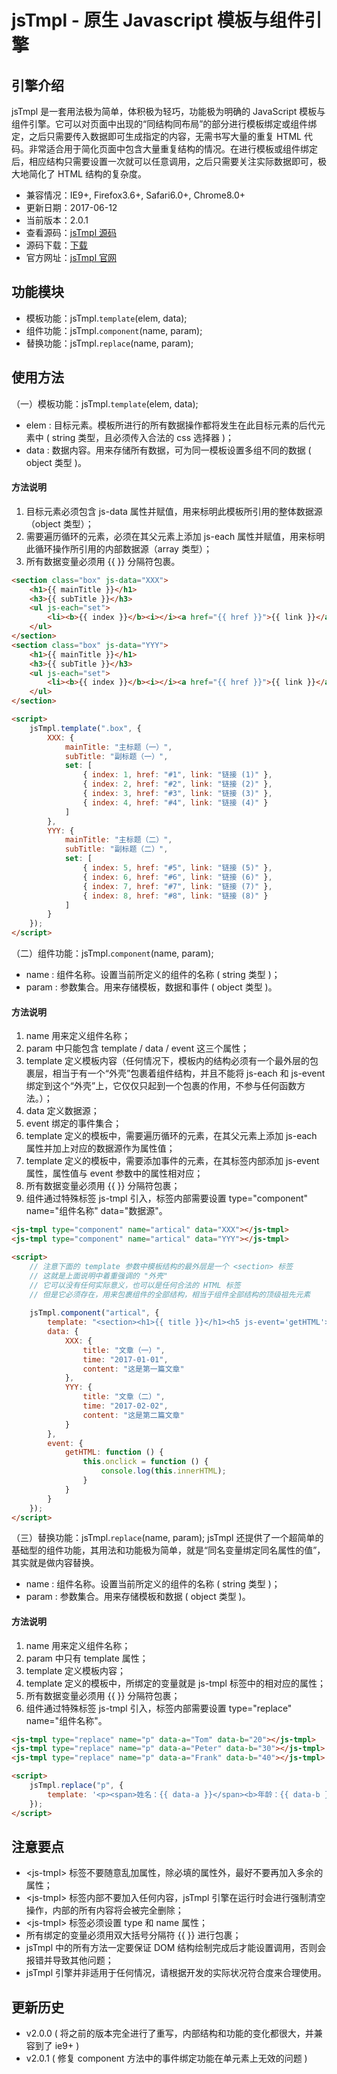 jsTmpl - 原生 Javascript 模板与组件引擎
==
引擎介绍
--
jsTmpl 是一套用法极为简单，体积极为轻巧，功能极为明确的 JavaScript 模板与组件引擎。它可以对页面中出现的“同结构同布局”的部分进行模板绑定或组件绑定，之后只需要传入数据即可生成指定的内容，无需书写大量的重复 HTML 代码。非常适合用于简化页面中包含大量重复结构的情况。在进行模板或组件绑定后，相应结构只需要设置一次就可以任意调用，之后只需要关注实际数据即可，极大地简化了 HTML 结构的复杂度。
* 兼容情况：IE9+, Firefox3.6+, Safari6.0+, Chrome8.0+
* 更新日期：2017-06-12
* 当前版本：2.0.1
* 查看源码：[jsTmpl 源码](http://jstmpl.applinzi.com/download/jstmpl-2.0.1.js) 
* 源码下载：[下载](http://jstmpl.applinzi.com/download/jstmpl-2.0.1.zip) 
* 官方网址：[jsTmpl 官网](http://jstmpl.applinzi.com/) <br>

功能模块
--
* 模板功能：jsTmpl.`template`(elem, data);
* 组件功能：jsTmpl.`component`(name, param);
* 替换功能：jsTmpl.`replace`(name, param); <br>

使用方法
--
（一）模板功能：jsTmpl.`template`(elem, data);
* elem : 目标元素。模板所进行的所有数据操作都将发生在此目标元素的后代元素中 ( string 类型，且必须传入合法的 css 选择器 )；
* data : 数据内容。用来存储所有数据，可为同一模板设置多组不同的数据 ( object 类型 )。

####  方法说明
1. 目标元素必须包含 js-data 属性并赋值，用来标明此模板所引用的整体数据源（object 类型）；
2. 需要遍历循环的元素，必须在其父元素上添加 js-each 属性并赋值，用来标明此循环操作所引用的内部数据源（array 类型）；
3. 所有数据变量必须用 {{ }} 分隔符包裹。

```html
<section class="box" js-data="XXX">
    <h1>{{ mainTitle }}</h1>
    <h3>{{ subTitle }}</h3>
    <ul js-each="set">
        <li><b>{{ index }}</b><i></i><a href="{{ href }}">{{ link }}</a></li>
    </ul>
</section>
<section class="box" js-data="YYY">
    <h1>{{ mainTitle }}</h1>
    <h3>{{ subTitle }}</h3>
    <ul js-each="set">
        <li><b>{{ index }}</b><i></i><a href="{{ href }}">{{ link }}</a></li>
    </ul>
</section>

<script>
    jsTmpl.template(".box", {
        XXX: {
            mainTitle: "主标题（一）",
            subTitle: "副标题（一）",
            set: [
                { index: 1, href: "#1", link: "链接 (1)" },
                { index: 2, href: "#2", link: "链接 (2)" },
                { index: 3, href: "#3", link: "链接 (3)" },
                { index: 4, href: "#4", link: "链接 (4)" }
            ]
        },
        YYY: {
            mainTitle: "主标题（二）",
            subTitle: "副标题（二）",
            set: [
                { index: 5, href: "#5", link: "链接 (5)" },
                { index: 6, href: "#6", link: "链接 (6)" },
                { index: 7, href: "#7", link: "链接 (7)" },
                { index: 8, href: "#8", link: "链接 (8)" }
            ]
        }
    });
</script>
```


（二）组件功能：jsTmpl.`component`(name, param);
* name : 组件名称。设置当前所定义的组件的名称 ( string 类型 )；
* param : 参数集合。用来存储模板，数据和事件 ( object 类型 )。

####  方法说明
1. name 用来定义组件名称；
2. param 中只能包含 template / data / event 这三个属性；
3. template 定义模板内容（任何情况下，模板内的结构必须有一个最外层的包裹层，相当于有一个“外壳”包裹着组件结构，并且不能将 
     js-each 和 js-event 绑定到这个“外壳”上，它仅仅只起到一个包裹的作用，不参与任何函数方法。）；
4. data 定义数据源；
5. event 绑定的事件集合；
6. template 定义的模板中，需要遍历循环的元素，在其父元素上添加 js-each 属性并加上对应的数据源作为属性值；
7. template 定义的模板中，需要添加事件的元素，在其标签内部添加 js-event 属性，属性值与 event 参数中的属性相对应；
8. 所有数据变量必须用 {{ }} 分隔符包裹；
9. 组件通过特殊标签 js-tmpl 引入，标签内部需要设置 type="component" name="组件名称" data="数据源"。

```html
<js-tmpl type="component" name="artical" data="XXX"></js-tmpl>
<js-tmpl type="component" name="artical" data="YYY"></js-tmpl>

<script>
    // 注意下面的 template 参数中模板结构的最外层是一个 <section> 标签
    // 这就是上面说明中着重强调的 "外壳"
    // 它可以没有任何实际意义，也可以是任何合法的 HTML 标签
    // 但是它必须存在，用来包裹组件的全部结构，相当于组件全部结构的顶级祖先元素
    
    jsTmpl.component("artical", {
        template: "<section><h1>{{ title }}</h1><h5 js-event='getHTML'>{{ time }}</h5><div>{{ content }}</div></section>",
        data: {
            XXX: {
                title: "文章（一）",
                time: "2017-01-01",
                content: "这是第一篇文章"
            },
            YYY: {
                title: "文章（二）",
                time: "2017-02-02",
                content: "这是第二篇文章"
            }
        },
        event: {
            getHTML: function () {
                this.onclick = function () {
                    console.log(this.innerHTML);
                }
            }
        }
    });
</script>
```


（三）替换功能：jsTmpl.`replace`(name, param);
jsTmpl 还提供了一个超简单的基础型的组件功能，其用法和功能极为简单，就是“同名变量绑定同名属性的值”，其实就是做内容替换。
* name : 组件名称。设置当前所定义的组件的名称 ( string 类型 )；
* param : 参数集合。用来存储模板和数据 ( object 类型 )。

####  方法说明
1. name 用来定义组件名称；
2. param 中只有 template 属性；
3. template 定义模板内容；
4. template 定义的模板中，所绑定的变量就是 js-tmpl 标签中的相对应的属性；
5. 所有数据变量必须用 {{ }} 分隔符包裹；
6. 组件通过特殊标签 js-tmpl 引入，标签内部需要设置 type="replace" name="组件名称"。

```html
<js-tmpl type="replace" name="p" data-a="Tom" data-b="20"></js-tmpl>
<js-tmpl type="replace" name="p" data-a="Peter" data-b="30"></js-tmpl>
<js-tmpl type="replace" name="p" data-a="Frank" data-b="40"></js-tmpl>

<script>
    jsTmpl.replace("p", {
        template: '<p><span>姓名：{{ data-a }}</span><b>年龄：{{ data-b }}</b></p>'
    });
</script>
```

注意要点
--
* \<js-tmpl> 标签不要随意乱加属性，除必填的属性外，最好不要再加入多余的属性；
* \<js-tmpl> 标签内部不要加入任何内容，jsTmpl 引擎在运行时会进行强制清空操作，内部的所有内容将会被完全删除；
* \<js-tmpl> 标签必须设置 type 和 name 属性；
* 所有绑定的变量必须用双大括号分隔符 {{ }} 进行包裹；
* jsTmpl 中的所有方法一定要保证 DOM 结构绘制完成后才能设置调用，否则会报错并导致其他问题；
* jsTmpl 引擎并非适用于任何情况，请根据开发的实际状况符合度来合理使用。

更新历史
--
* v2.0.0 ( 将之前的版本完全进行了重写，内部结构和功能的变化都很大，并兼容到了 ie9+ )
* v2.0.1 ( 修复 component 方法中的事件绑定功能在单元素上无效的问题 )
